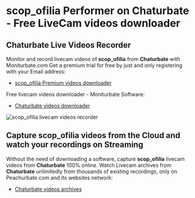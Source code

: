 # scop_ofilia Performer on Chaturbate - Free LiveCam videos downloader

## Chaturbate Live Videos Recorder

Monitor and record livecam videos of **scop_ofilia** from **Chaturbate** with Moniturbate.com
Get a premium trial for free by just and only registering with your Email address:
* [scop_ofilia Premium videos downloader](https://moniturbate.com/request-demo-licence-key.html)

Free livecam videos downloader - Moniturbate Software:
* [Chaturbate videos downloader](https://moniturbate.com/moniturbate-download-software.html)

![scop_ofilia livecam videos recorder](https://peachurnet.com/templates/moniturbate-software.png)


## Capture scop_ofilia videos from the Cloud and watch your recordings on Streaming

Without the need of downloading a software, capture **scop_ofilia** livecam videos from **Chaturbate** 100% online.
Watch Livecam archives from **Chaturbate** unlimitedly from thousands of existing recordings, only on Peachurbate.com and its websites network:
* [Chaturbate videos archives](https://peachurnet.com/)